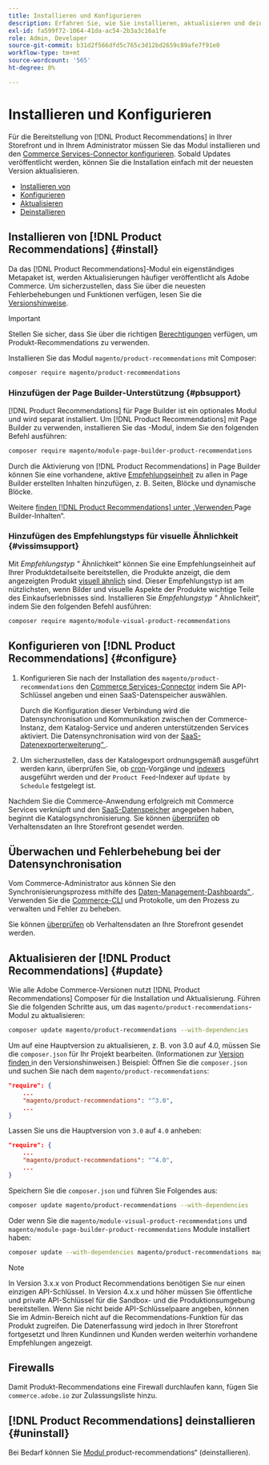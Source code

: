 ```yaml
---
title: Installieren und Konfigurieren
description: Erfahren Sie, wie Sie installieren, aktualisieren und deinstallieren [!DNL Product Recommendations].
exl-id: fa599f72-1064-41da-ac54-2b3a3c16a1fe
role: Admin, Developer
source-git-commit: b31d2f566dfd5c765c3d12bd2659c89afe7f91e0
workflow-type: tm+mt
source-wordcount: '565'
ht-degree: 0%

---
```


# Installieren und Konfigurieren

Für die Bereitstellung von [!DNL Product Recommendations] in Ihrer Storefront und in Ihrem Administrator müssen Sie das Modul installieren und den [Commerce Services-Connector konfigurieren](../landing/saas.md). Sobald Updates veröffentlicht werden, können Sie die Installation einfach mit der neuesten Version aktualisieren.

- [Installieren von](#install)
- [Konfigurieren](#configure)
- [Aktualisieren](#update)
- [Deinstallieren](#uninstall)

## Installieren von [!DNL Product Recommendations] {#install}

Da das [!DNL Product Recommendations]-Modul ein eigenständiges Metapaket ist, werden Aktualisierungen häufiger veröffentlicht als Adobe Commerce. Um sicherzustellen, dass Sie über die neuesten Fehlerbehebungen und Funktionen verfügen, lesen Sie die [Versionshinweise](release-notes.md).

>[!IMPORTANT]
>
>Stellen Sie sicher, dass Sie über die richtigen [Berechtigungen](../landing/saas.md#credentials) verfügen, um Produkt-Recommendations zu verwenden.

Installieren Sie das Modul `magento/product-recommendations` mit Composer:

```bash
composer require magento/product-recommendations
```

### Hinzufügen der Page Builder-Unterstützung {#pbsupport}

[!DNL Product Recommendations] für Page Builder ist ein optionales Modul und wird separat installiert. Um [!DNL Product Recommendations] mit Page Builder zu verwenden, installieren Sie das -Modul, indem Sie den folgenden Befehl ausführen:

```bash
composer require magento/module-page-builder-product-recommendations
```

Durch die Aktivierung von [!DNL Product Recommendations] in Page Builder können Sie eine vorhandene, aktive [Empfehlungseinheit](https://experienceleague.adobe.com/en/docs/commerce-admin/page-builder/add-content/recommendations) zu allen in Page Builder erstellten Inhalten hinzufügen, z. B. Seiten, Blöcke und dynamische Blöcke.

Weitere [ finden  [!DNL Product Recommendations]  unter „Verwenden ](page-builder.md) Page Builder-Inhalten“.

### Hinzufügen des Empfehlungstyps für visuelle Ähnlichkeit {#vissimsupport}

Mit _Empfehlungstyp &quot;_ Ähnlichkeit“ können Sie eine Empfehlungseinheit auf Ihrer Produktdetailseite bereitstellen, die Produkte anzeigt, die dem angezeigten Produkt [visuell ähnlich](type.md#visualsim) sind. Dieser Empfehlungstyp ist am nützlichsten, wenn Bilder und visuelle Aspekte der Produkte wichtige Teile des Einkaufserlebnisses sind. Installieren Sie _Empfehlungstyp &quot;_ Ähnlichkeit“, indem Sie den folgenden Befehl ausführen:

```bash
composer require magento/module-visual-product-recommendations
```

## Konfigurieren von [!DNL Product Recommendations] {#configure}

1. Konfigurieren Sie nach der Installation des `magento/product-recommendations` den [Commerce Services-Connector](../landing/saas.md) indem Sie API-Schlüssel angeben und einen SaaS-Datenspeicher auswählen.

   Durch die Konfiguration dieser Verbindung wird die Datensynchronisation und Kommunikation zwischen der Commerce-Instanz, dem Katalog-Service und anderen unterstützenden Services aktiviert. Die Datensynchronisation wird von der [SaaS-Datenexporterweiterung“ ](../data-export/overview.md).

1. Um sicherzustellen, dass der Katalogexport ordnungsgemäß ausgeführt werden kann, überprüfen Sie, ob [cron](https://experienceleague.adobe.com/en/docs/commerce-operations/configuration-guide/cli/configure-cron-jobs)-Vorgänge und [indexers](https://experienceleague.adobe.com/en/docs/commerce-operations/configuration-guide/cli/manage-indexers) ausgeführt werden und der `Product Feed`-Indexer auf `Update by Schedule` festgelegt ist.

Nachdem Sie die Commerce-Anwendung erfolgreich mit Commerce Services verknüpft und den [SaaS-Datenspeicher](../landing/saas.md#saas-configuration) angegeben haben, beginnt die Katalogsynchronisierung. Sie können [ überprüfen](verify.md) ob Verhaltensdaten an Ihre Storefront gesendet werden.

## Überwachen und Fehlerbehebung bei der Datensynchronisation

Vom Commerce-Administrator aus können Sie den Synchronisierungsprozess mithilfe des [Daten-Management-Dashboards“ ](https://experienceleague.adobe.com/en/docs/commerce-admin/systems/data-transfer/data-dashboard). Verwenden Sie die [Commerce-CLI](../data-export/data-export-cli-commands.md#troubleshooting) und Protokolle, um den Prozess zu verwalten und Fehler zu beheben.

Sie können [ überprüfen](verify.md) ob Verhaltensdaten an Ihre Storefront gesendet werden.

## Aktualisieren der [!DNL Product Recommendations] {#update}

Wie alle Adobe Commerce-Versionen nutzt [!DNL Product Recommendations] Composer für die Installation und Aktualisierung. Führen Sie die folgenden Schritte aus, um das `magento/product-recommendations`-Modul zu aktualisieren:

```bash
composer update magento/product-recommendations --with-dependencies
```

Um auf eine Hauptversion zu aktualisieren, z. B. von 3.0 auf 4.0, müssen Sie die `composer.json` für Ihr Projekt bearbeiten. (Informationen zur [ Version finden ](release-notes.md) in den Versionshinweisen.) Beispiel: Öffnen Sie die `composer.json` und suchen Sie nach dem `magento/product-recommendations`:

```json
"require": {
    ...
    "magento/product-recommendations": "^3.0",
    ...
}
```

Lassen Sie uns die Hauptversion von `3.0` auf `4.0` anheben:

```json
"require": {
    ...
    "magento/product-recommendations": "^4.0",
    ...
}
```

Speichern Sie die `composer.json` und führen Sie Folgendes aus:

```bash
composer update magento/product-recommendations --with-dependencies
```

Oder wenn Sie die `magento/module-visual-product-recommendations` und `magento/module-page-builder-product-recommendations` Module installiert haben:

```bash
composer update --with-dependencies magento/product-recommendations magento/module-visual-product-recommendations magento/module-page-builder-product-recommendations
```

>[!NOTE]
>
> In Version 3.x.x von Product Recommendations benötigen Sie nur einen einzigen API-Schlüssel. In Version 4.x.x und höher müssen Sie öffentliche und private API-Schlüssel für die Sandbox- und die Produktionsumgebung bereitstellen. Wenn Sie nicht beide API-Schlüsselpaare angeben, können Sie im Admin-Bereich nicht auf die Recommendations-Funktion für das Produkt zugreifen. Die Datenerfassung wird jedoch in Ihrer Storefront fortgesetzt und Ihren Kundinnen und Kunden werden weiterhin vorhandene Empfehlungen angezeigt.

## Firewalls

Damit Produkt-Recommendations eine Firewall durchlaufen kann, fügen Sie `commerce.adobe.io` zur Zulassungsliste hinzu.

## [!DNL Product Recommendations] deinstallieren {#uninstall}

Bei Bedarf können Sie [ Modul ](https://experienceleague.adobe.com/en/docs/commerce-operations/installation-guide/tutorials/uninstall-modules)product-recommendations“ (deinstallieren).
